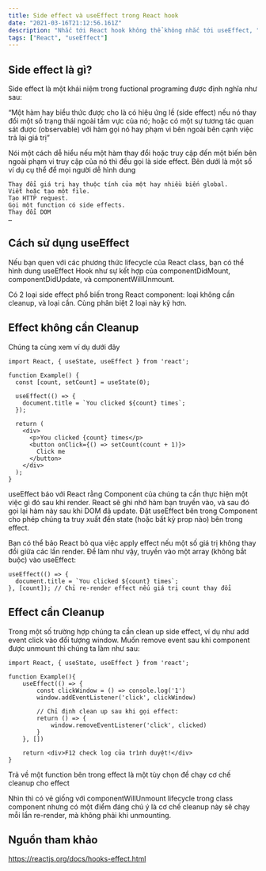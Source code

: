```yaml
---
title: Side effect và useEffect trong React hook
date: "2021-03-16T21:12:56.161Z"
description: "Nhắc tới React hook không thể không nhắc tới useEffect, "
tags: ["React", "useEffect"]
---
```


## Side effect là gì?

Side effect là một khái niệm trong fuctional programing được định nghĩa như sau:
	
“Một hàm hay biểu thức được cho là có hiệu ứng lề (side effect) nếu nó thay đổi một số trạng thái ngoài tầm vực của nó; hoặc có một sự tương tác quan sát được (observable) với hàm gọi nó hay phạm vi bên ngoài bên cạnh việc trả lại giá trị”

Nói một cách dễ hiểu nếu một hàm thay đổi hoặc truy cập đến một biến bên ngoài phạm vi truy cập của nó thì đều gọi là side effect. Bên dưới là một số ví dụ cụ thể để mọi người dễ hình dung

    Thay đổi giá trị hay thuộc tính của một hay nhiều biến global.
    Viết hoặc tạo một file.
    Tạo HTTP request.
    Gọi một function có side effects.
    Thay đổi DOM
    …

## Cách sử dụng useEffect

Nếu bạn quen với các phương thức lifecycle của React class, bạn có thể hình dung useEffect Hook như sự kết hợp của componentDidMount,  componentDidUpdate, và componentWillUnmount.

Có 2 loại side effect phổ biến trong React component: loại không cần cleanup, và loại cần. Cùng phân biệt 2 loại này kỹ hơn.

## Effect không cần Cleanup

Chúng ta cùng xem ví dụ dưới đây

```
import React, { useState, useEffect } from 'react';

function Example() {
  const [count, setCount] = useState(0);

  useEffect(() => {
    document.title = `You clicked ${count} times`;
  });

  return (
    <div>
      <p>You clicked {count} times</p>
      <button onClick={() => setCount(count + 1)}>
        Click me
      </button>
    </div>
  );
}

```

useEffect báo với React rằng Component của chúng ta cần thực hiện một việc gì đó sau khi render. React sẽ ghi nhớ hàm bạn truyền vào, và sau đó gọi lại hàm này sau khi DOM đã update.
Đặt useEffect bên trong Component cho phép chúng ta truy xuất đến state (hoặc bất kỳ prop nào) bên trong effect.


Bạn có thể bảo React bỏ qua việc apply effect nếu một số giá trị không thay đổi giữa các lần render. Để làm như vậy, truyền vào một array (không bắt buộc) vào useEffect:

```
useEffect(() => {
  document.title = `You clicked ${count} times`;
}, [count]); // Chỉ re-render effect nếu giá trị count thay đổi
```

## Effect cần Cleanup

Trong một số trường hợp chúng ta cần clean up side effect, ví dụ như add event click vào đối tượng window. Muốn remove event sau khi component được unmount thì chúng ta làm như sau:

```
import React, { useState, useEffect } from 'react';

function Example(){
    useEffect(() => {
        const clickWindow = () => console.log('1')
        window.addEventListener('click', clickWindow)

        // Chỉ định clean up sau khi gọi effect:
        return () => {
            window.removeEventListener('click', clicked)
        }
    }, [])

    return <div>F12 check log của trình duyệt!</div>
}

```

Trả về một function bên trong effect là một tùy chọn để chạy cơ chế cleanup cho effect

Nhìn thì có vẻ giống với componentWillUnmount lifecycle trong class component nhưng có một điểm đáng chú ý là cơ chế cleanup này sẽ chạy mỗi lần re-render, mà không phải khi unmounting.

## Nguồn tham khảo

https://reactjs.org/docs/hooks-effect.html